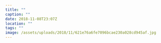 ```yaml
---
title: ""
caption: ""
date: 2018-11-08T23:07Z
location: ""
tags: ""
image: /assets/uploads/2018/11/621e76a6fe7096bcae230a028cd945af.jpg
---
```


